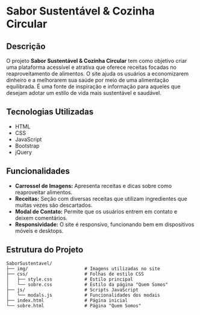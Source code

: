 # Sabor Sustentável & Cozinha Circular

## Descrição

O projeto **Sabor Sustentável & Cozinha Circular** tem como objetivo criar uma plataforma acessível e atrativa que oferece receitas focadas no reaproveitamento de alimentos. O site ajuda os usuários a economizarem dinheiro e a melhorarem sua saúde por meio de uma alimentação equilibrada. É uma fonte de inspiração e informação para aqueles que desejam adotar um estilo de vida mais sustentável e saudável.

## Tecnologias Utilizadas

- HTML
- CSS
- JavaScript
- Bootstrap
- jQuery

## Funcionalidades

- **Carrossel de Imagens:** Apresenta receitas e dicas sobre como reaproveitar alimentos.
- **Receitas:** Seção com diversas receitas que utilizam ingredientes que muitas vezes são descartados.
- **Modal de Contato:** Permite que os usuários entrem em contato e deixem comentários.
- **Responsividade:** O site é responsivo, funcionando bem em dispositivos móveis e desktops.

## Estrutura do Projeto

```plaintext
SaborSustentavel/
├── img/                     # Imagens utilizadas no site
├── css/                     # Folhas de estilo CSS
│   ├── style.css            # Estilo principal
│   └── sobre.css            # Estilo da página "Quem Somos"
├── js/                      # Scripts JavaScript
│   └── modals.js            # Funcionalidades dos modais
├── index.html               # Página inicial
└── sobre.html               # Página "Quem Somos"
